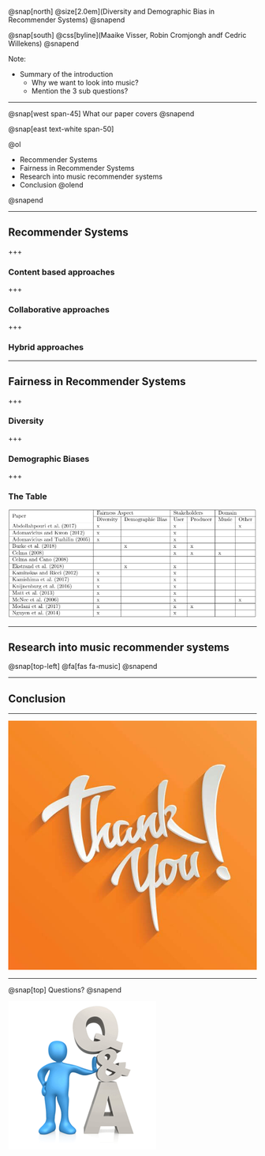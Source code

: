@snap[north]
@size[2.0em](Diversity and Demographic Bias in Recommender Systems)
@snapend

@snap[south]
@css[byline](Maaike Visser, Robin Cromjongh andf Cedric Willekens)
@snapend

Note:
  - Summary of the introduction
    - Why we want to look into music?
    - Mention the 3 sub questions?

---

@snap[west span-45]
What our paper covers
@snapend

@snap[east text-white span-50]

@ol
  - Recommender Systems
  - Fairness in Recommender Systems
  - Research into music recommender systems
  - Conclusion
@olend

@snapend

---

## Recommender Systems

+++ 

### Content based approaches

+++ 

### Collaborative approaches

+++ 

### Hybrid approaches

---

## Fairness in Recommender Systems

+++ 

### Diversity


+++ 

### Demographic Biases

+++

### The Table

![TableOfPapers](table.PNG)


--- 

## Research into music recommender systems

@snap[top-left]
@fa[fas fa-music]
@snapend


--- 

## Conclusion

--- 

![Thank you](./template/img/thanks.jpg)

---

@snap[top]
Questions?
@snapend

![questions](./template/img/questions-3.png)